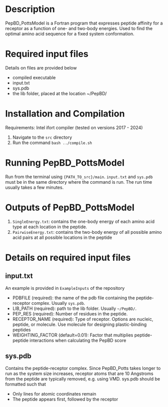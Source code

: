 # Description

PepBD_PottsModel is a Fortran program that expresses peptide affinity for a receptor as a function of one- and two-body energies. Used to find the optimal amino acid sequence for a fixed system conformation. 

# Required input files
Details on files are provided below

- compiled executable
- input.txt
- sys.pdb
- the lib folder, placed at the location ~/PepBD/

# Installation and Compilation
Requirements: Intel ifort compiler (tested on versions 2017 - 2024)

1. Navigate to the `src` directory
2. Run the command `bash ../compile.sh`

# Running PepBD_PottsModel
Run from the terminal using `{PATH_TO_src}/main`. `input.txt` and `sys.pdb` must be in the same directory where the command is run.
The run time usually takes a few minutes. 

# Outputs of PepBD_PottsModel
1. `SingleEnergy.txt`: contains the one-body energy of each amino acid type at each location in the peptide.
2. `PairwiseEnergy.txt`: contains the two-body energy of all possible amino acid pairs at all possible locations in the peptide

# Details on required input files

## input.txt
An example is provided in `ExampleInputs` of the repository

- PDBFILE (required): the name of the pdb file containing the peptide-receptor complex. Usually `sys.pdb`.
- LIB_PATH (required): path to the lib folder. Usually `~/PepBD/`.
- PEP_RES (required): Number of residues in the peptide.
- RECEPTOR_NAME (required): Type of receptor. Options are nucleic, peptide, or molecule. Use molecule for designing plastic-binding peptides
- WEIGHTING_FACTOR (default=0.01): Factor that multiplies peptide-peptide interactions when calculating the PepBD score
  
## sys.pdb
Contains the peptide-receptor complex. Since PepBD_Potts takes longer to run as the system size increases, receptor atoms that are 10 Angstroms from the peptide are typically removed, e.g. using VMD. sys.pdb should be formatted such that

- Only lines for atomic coordinates remain
- The peptide appears first, followed by the receptor
